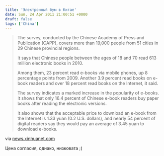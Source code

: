 ```yaml
---
title: 'Электронный бум в Китае'
date: Sun, 24 Apr 2011 21:00:51 +0000
draft: false
tags: ['China']
---
```


> The survey, conducted by the Chinese Academy of Press and Publication (CAPP), covers more than 19,000 people from 51 cities in 29 Chinese provincial regions.
> 
> It says that Chinese people between the ages of 18 and 70 read 613 million electronic books in 2010.
> 
> Among them, 23 percent read e-books via mobile phones, up 8 percentage points from 2009. Another 3.9 percent read books on e-book readers and over 18 percent read books on the Internet, it said.
> 
> The survey indicates a marked increase in the popularity of e-books. It shows that only 16.4 percent of Chinese e-book readers buy paper books after reading the electronic versions.
> 
> It also shows that the acceptable price to download an e-book from the Internet is 1.33 yuan (0.2 U.S. dollars), and nearly 54 percent of digital readers say they would pay an average of 3.45 yuan to download e-books.

via [news.xinhuanet.com](http://news.xinhuanet.com/english2010/china/2011-04/22/c_13840582.htm)

Цена согласия, однако, низковата ;(